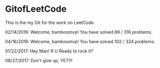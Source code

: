 # GitofLeetCode
This is the my Git for the work on LeetCode

02/14/2016:
Welcome, bamboomvp! You have solved 69 / 316 problems.

04/16/2016:
Welcome, bamboomvp! You have solved 102 / 324 problems.

01/22/2017:
Hey Man! R U Ready to rock it?

08/27/2017:
Don't give up, YET!!!
